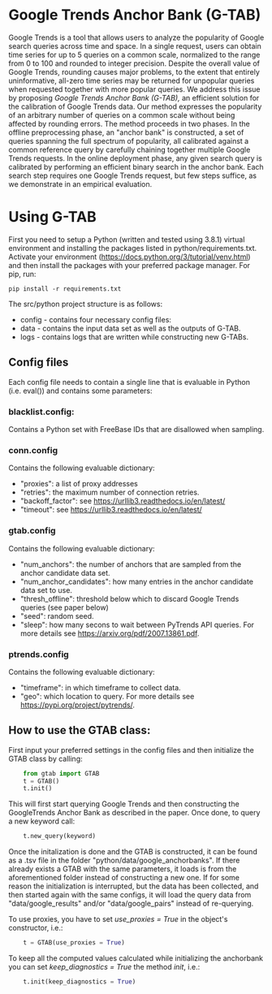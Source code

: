 # Google Trends Anchor Bank (G-TAB)

Google Trends is a tool that allows users to analyze the popularity of Google search queries across time and space.
In a single request, users can obtain time series for up to 5 queries on a common scale, normalized to the range from 0 to 100 and rounded to integer precision.
Despite the overall value of Google Trends, rounding causes major problems, to the extent that entirely uninformative, all-zero time series may be returned for unpopular queries when requested together with more popular queries.
We address this issue by proposing
*Google Trends Anchor Bank (G-TAB),*
an efficient solution for the calibration of Google Trends data.
Our method expresses the popularity of an arbitrary number of queries on a common scale without being affected by rounding errors.
The method proceeds in two phases.
In the offline preprocessing phase, an "anchor bank" is constructed, a set of queries spanning the full spectrum of popularity, all calibrated against a common reference query by carefully chaining together multiple Google Trends requests.
In the online deployment phase, any given search query is calibrated by performing an efficient binary search in the anchor bank.
Each search step requires one Google Trends request, but few steps suffice, as we demonstrate in an empirical evaluation.

# Using G-TAB

First you need to setup a Python (written and tested using 3.8.1) virtual environment and installing the packages listed in python/requirements.txt. Activate your environment (https://docs.python.org/3/tutorial/venv.html) and then install the packages with your preferred package manager. For pip, run:
~~~
pip install -r requirements.txt
~~~

The src/python project structure is as follows:
- config - contains four necessary config files:
- data - contains the input data set as well as the outputs of G-TAB.
- logs - contains logs that are written while constructing new G-TABs.

## Config files 
Each config file needs to contain a single line that is evaluable in Python (i.e. eval()) and contains some parameters: 
### blacklist.config:
Contains a Python set with FreeBase IDs that are disallowed when sampling.
### conn.config
Contains the following evaluable dictionary:
- "proxies": a list of proxy addresses
- "retries": the maximum number of connection retries.
- "backoff_factor": see https://urllib3.readthedocs.io/en/latest/
- "timeout": see https://urllib3.readthedocs.io/en/latest/
### gtab.config
Contains the following evaluable dictionary:
- "num_anchors": the number of anchors that are sampled from the anchor candidate data set.
- "num_anchor_candidates": how many entries in the anchor candidate data set to use.
- "thresh_offline": threshold below which to discard Google Trends queries (see paper below)
- "seed": random seed.
- "sleep": how many secons to wait between PyTrends API queries.
For more details see https://arxiv.org/pdf/2007.13861.pdf.
### ptrends.config
Contains the following evaluable dictionary:
- "timeframe": in which timeframe to collect data.
- "geo": which location to query.
For more details see https://pypi.org/project/pytrends/.


## How to use the GTAB class:
First input your preferred settings in the config files and then initialize the GTAB class by calling:
~~~python
    from gtab import GTAB
    t = GTAB()
    t.init()
~~~
This will first start querying Google Trends and then constructing the GoogleTrends Anchor Bank as described in the paper. Once done, to query a new keyword call:
~~~python
    t.new_query(keyword)
~~~

Once the initalization is done and the GTAB is constructed, it can be found as a .tsv file in the folder "python/data/google_anchorbanks". If there already exists a GTAB with the same parameters, it loads is from the aforementioned folder instead of constructing a new one. If for some reason the initialization is interrupted, but the data has been collected, and then started again with the same configs, it will load the query data from "data/google_results" and/or "data/google_pairs" instead of re-querying. 

To use proxies, you have to set *use_proxies = True* in the object's constructor, i.e.:
~~~python
    t = GTAB(use_proxies = True)
~~~

To keep all the computed values calculated while initializing the anchorbank you can set *keep_diagnostics = True* the method *init*, i.e.:

~~~python
    t.init(keep_diagnostics = True)
~~~
